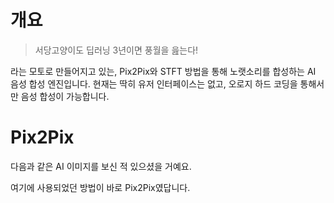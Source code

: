 
# 개요

> 서당고양이도 딥러닝 3년이면 풍월을 읊는다!

라는 모토로 만들어지고 있는, Pix2Pix와 STFT 방법을 통해 노랫소리를 합성하는 AI 음성 합성 엔진입니다. 현재는 딱히 유저 인터페이스는 없고, 오로지 하드 코딩을 통해서만 음성 합성이 가능합니다.

# Pix2Pix

다음과 같은 AI 이미지를 보신 적 있으셨을 거예요.

여기에 사용되었던 방법이 바로 Pix2Pix였답니다.